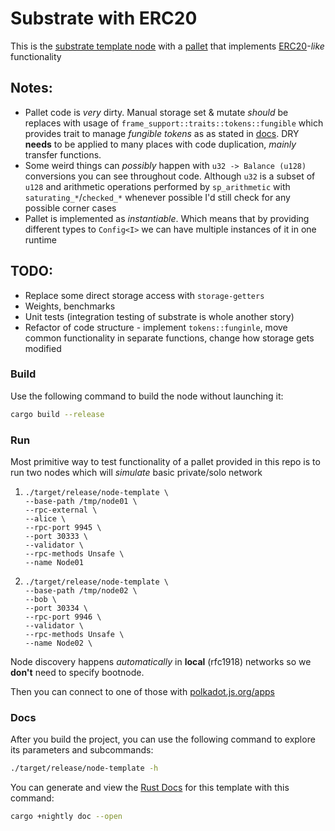# Substrate with ERC20

This is the [substrate template node](https://github.com/substrate-developer-hub/substrate-node-template)
with a [pallet](https://docs.substrate.io/learn/runtime-development/#frame) that implements [ERC20](https://eips.ethereum.org/EIPS/eip-20)-_like_ functionality 

## Notes:
- Pallet code is _very_ dirty. Manual storage set & mutate _should_ be replaces with usage of `frame_support::traits::tokens::fungible` 
  which provides trait to manage _fungible tokens_ as as stated in 
  [docs](https://paritytech.github.io/polkadot-sdk/master/polkadot_sdk_docs/reference_docs/frame_tokens/index.html#fungible-token-traits-in-frame).
  DRY **needs** to be applied to many places with code duplication, _mainly_ transfer functions.
- Some weird things can _possibly_ happen with `u32 -> Balance (u128)` conversions you can see throughout code. Although `u32` is a subset of `u128`
  and arithmetic operations performed by `sp_arithmetic` with `saturating_*`/`checked_*` whenever possible I'd still check for 
  any possible corner cases
- Pallet is implemented as _instantiable_. Which means that by providing different types to `Config<I>` we can have multiple instances of it 
  in one runtime

## TODO: 
- Replace some direct storage access with `storage-getters`
- Weights, benchmarks
- Unit tests (integration testing of substrate is whole another story)
- Refactor of code structure - implement `tokens::funginle`, move common functionality in separate functions, change how storage gets modified

### Build

Use the following command to build the node without launching it:

```sh
cargo build --release
```

### Run

Most primitive way to test functionality of a pallet provided in this repo is to run two nodes which will _simulate_ basic private/solo network

1. ```shell
   ./target/release/node-template \
   --base-path /tmp/node01 \
   --rpc-external \
   --alice \
   --rpc-port 9945 \
   --port 30333 \
   --validator \
   --rpc-methods Unsafe \
   --name Node01
   ```

2. ```shell
   ./target/release/node-template \
   --base-path /tmp/node02 \
   --bob \
   --port 30334 \
   --rpc-port 9946 \
   --validator \
   --rpc-methods Unsafe \
   --name Node02 \
   ```

Node discovery happens _automatically_ in **local** (rfc1918) networks so we **don't** need to specify bootnode.

Then you can connect to one of those with [polkadot.js.org/apps](https://polkadot.js.org/apps/?rpc=ws%3A%2F%2F127.0.0.1%3A9945#/explorer)

### Docs

After you build the project, you can use the following command to explore its
parameters and subcommands:

```sh
./target/release/node-template -h
```

You can generate and view the [Rust
Docs](https://doc.rust-lang.org/cargo/commands/cargo-doc.html) for this template
with this command:

```sh
cargo +nightly doc --open
```

